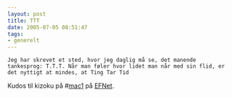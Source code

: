 ```yaml
---
layout: post
title: TTT
date: 2005-07-05 08:51:47
tags: 
- generelt
---
```

	Jeg har skrevet et sted, hvor jeg daglig må se, det manende tankesprog: T.T.T. Når man føler hvor lidet man når med sin flid, er det nyttigt at mindes, at Ting Tar Tid

Kudos til kizoku på #<a href="http://www.mac1.no">mac1</a> på <a href="http://www.efnet.net">EFNet</a>.
